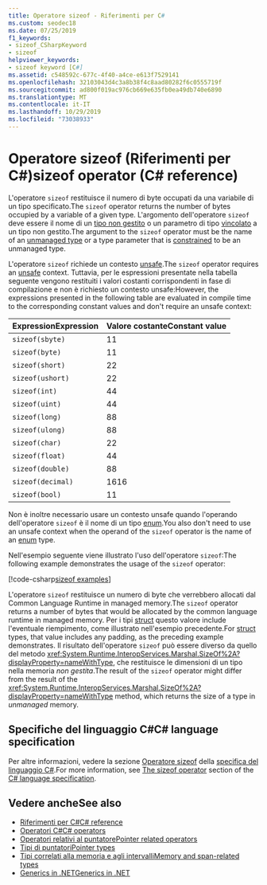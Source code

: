 ```yaml
---
title: Operatore sizeof - Riferimenti per C#
ms.custom: seodec18
ms.date: 07/25/2019
f1_keywords:
- sizeof_CSharpKeyword
- sizeof
helpviewer_keywords:
- sizeof keyword [C#]
ms.assetid: c548592c-677c-4f40-a4ce-e613f7529141
ms.openlocfilehash: 32103043d4c3a8b38f4c8aad80282f6c0555719f
ms.sourcegitcommit: ad800f019ac976cb669e635fb0ea49db740e6890
ms.translationtype: MT
ms.contentlocale: it-IT
ms.lasthandoff: 10/29/2019
ms.locfileid: "73038933"
---
```

# <a name="sizeof-operator-c-reference"></a><span data-ttu-id="89d34-102">Operatore sizeof (Riferimenti per C#)</span><span class="sxs-lookup"><span data-stu-id="89d34-102">sizeof operator (C# reference)</span></span>

<span data-ttu-id="89d34-103">L'operatore `sizeof` restituisce il numero di byte occupati da una variabile di un tipo specificato.</span><span class="sxs-lookup"><span data-stu-id="89d34-103">The `sizeof` operator returns the number of bytes occupied by a variable of a given type.</span></span> <span data-ttu-id="89d34-104">L'argomento dell'operatore `sizeof` deve essere il nome di un [tipo non gestito](../builtin-types/unmanaged-types.md) o un parametro di tipo [vincolato](../../programming-guide/generics/constraints-on-type-parameters.md#unmanaged-constraint) a un tipo non gestito.</span><span class="sxs-lookup"><span data-stu-id="89d34-104">The argument to the `sizeof` operator must be the name of an [unmanaged type](../builtin-types/unmanaged-types.md) or a type parameter that is [constrained](../../programming-guide/generics/constraints-on-type-parameters.md#unmanaged-constraint) to be an unmanaged type.</span></span>

<span data-ttu-id="89d34-105">L'operatore `sizeof` richiede un contesto [unsafe](../keywords/unsafe.md).</span><span class="sxs-lookup"><span data-stu-id="89d34-105">The `sizeof` operator requires an [unsafe](../keywords/unsafe.md) context.</span></span> <span data-ttu-id="89d34-106">Tuttavia, per le espressioni presentate nella tabella seguente vengono restituiti i valori costanti corrispondenti in fase di compilazione e non è richiesto un contesto unsafe:</span><span class="sxs-lookup"><span data-stu-id="89d34-106">However, the expressions presented in the following table are evaluated in compile time to the corresponding constant values and don't require an unsafe context:</span></span>

|<span data-ttu-id="89d34-107">Expression</span><span class="sxs-lookup"><span data-stu-id="89d34-107">Expression</span></span>|<span data-ttu-id="89d34-108">Valore costante</span><span class="sxs-lookup"><span data-stu-id="89d34-108">Constant value</span></span>|
|---------|---------------|
|`sizeof(sbyte)`|<span data-ttu-id="89d34-109">1</span><span class="sxs-lookup"><span data-stu-id="89d34-109">1</span></span>|
|`sizeof(byte)`|<span data-ttu-id="89d34-110">1</span><span class="sxs-lookup"><span data-stu-id="89d34-110">1</span></span>|
|`sizeof(short)`|<span data-ttu-id="89d34-111">2</span><span class="sxs-lookup"><span data-stu-id="89d34-111">2</span></span>|
|`sizeof(ushort)`|<span data-ttu-id="89d34-112">2</span><span class="sxs-lookup"><span data-stu-id="89d34-112">2</span></span>|
|`sizeof(int)`|<span data-ttu-id="89d34-113">4</span><span class="sxs-lookup"><span data-stu-id="89d34-113">4</span></span>|
|`sizeof(uint)`|<span data-ttu-id="89d34-114">4</span><span class="sxs-lookup"><span data-stu-id="89d34-114">4</span></span>|
|`sizeof(long)`|<span data-ttu-id="89d34-115">8</span><span class="sxs-lookup"><span data-stu-id="89d34-115">8</span></span>|
|`sizeof(ulong)`|<span data-ttu-id="89d34-116">8</span><span class="sxs-lookup"><span data-stu-id="89d34-116">8</span></span>|
|`sizeof(char)`|<span data-ttu-id="89d34-117">2</span><span class="sxs-lookup"><span data-stu-id="89d34-117">2</span></span>|
|`sizeof(float)`|<span data-ttu-id="89d34-118">4</span><span class="sxs-lookup"><span data-stu-id="89d34-118">4</span></span>|
|`sizeof(double)`|<span data-ttu-id="89d34-119">8</span><span class="sxs-lookup"><span data-stu-id="89d34-119">8</span></span>|
|`sizeof(decimal)`|<span data-ttu-id="89d34-120">16</span><span class="sxs-lookup"><span data-stu-id="89d34-120">16</span></span>|
|`sizeof(bool)`|<span data-ttu-id="89d34-121">1</span><span class="sxs-lookup"><span data-stu-id="89d34-121">1</span></span>|

<span data-ttu-id="89d34-122">Non è inoltre necessario usare un contesto unsafe quando l'operando dell'operatore `sizeof` è il nome di un tipo [enum](../keywords/enum.md).</span><span class="sxs-lookup"><span data-stu-id="89d34-122">You also don't need to use an unsafe context when the operand of the `sizeof` operator is the name of an [enum](../keywords/enum.md) type.</span></span>

<span data-ttu-id="89d34-123">Nell'esempio seguente viene illustrato l'uso dell'operatore `sizeof`:</span><span class="sxs-lookup"><span data-stu-id="89d34-123">The following example demonstrates the usage of the `sizeof` operator:</span></span>

[!code-csharp[sizeof examples](~/samples/csharp/language-reference/operators/SizeOfOperator.cs)]

<span data-ttu-id="89d34-124">L'operatore `sizeof` restituisce un numero di byte che verrebbero allocati dal Common Language Runtime in managed memory.</span><span class="sxs-lookup"><span data-stu-id="89d34-124">The `sizeof` operator returns a number of bytes that would be allocated by the common language runtime in managed memory.</span></span> <span data-ttu-id="89d34-125">Per i tipi [struct](../keywords/struct.md) questo valore include l'eventuale riempimento, come illustrato nell'esempio precedente.</span><span class="sxs-lookup"><span data-stu-id="89d34-125">For [struct](../keywords/struct.md) types, that value includes any padding, as the preceding example demonstrates.</span></span> <span data-ttu-id="89d34-126">Il risultato dell'operatore `sizeof` può essere diverso da quello del metodo <xref:System.Runtime.InteropServices.Marshal.SizeOf%2A?displayProperty=nameWithType>, che restituisce le dimensioni di un tipo nella memoria *non gestita*.</span><span class="sxs-lookup"><span data-stu-id="89d34-126">The result of the `sizeof` operator might differ from the result of the <xref:System.Runtime.InteropServices.Marshal.SizeOf%2A?displayProperty=nameWithType> method, which returns the size of a type in *unmanaged* memory.</span></span>

## <a name="c-language-specification"></a><span data-ttu-id="89d34-127">Specifiche del linguaggio C#</span><span class="sxs-lookup"><span data-stu-id="89d34-127">C# language specification</span></span>

<span data-ttu-id="89d34-128">Per altre informazioni, vedere la sezione [Operatore sizeof](~/_csharplang/spec/unsafe-code.md#the-sizeof-operator) della [specifica del linguaggio C#](~/_csharplang/spec/introduction.md).</span><span class="sxs-lookup"><span data-stu-id="89d34-128">For more information, see [The sizeof operator](~/_csharplang/spec/unsafe-code.md#the-sizeof-operator) section of the [C# language specification](~/_csharplang/spec/introduction.md).</span></span>

## <a name="see-also"></a><span data-ttu-id="89d34-129">Vedere anche</span><span class="sxs-lookup"><span data-stu-id="89d34-129">See also</span></span>

- [<span data-ttu-id="89d34-130">Riferimenti per C#</span><span class="sxs-lookup"><span data-stu-id="89d34-130">C# reference</span></span>](../index.md)
- [<span data-ttu-id="89d34-131">Operatori C#</span><span class="sxs-lookup"><span data-stu-id="89d34-131">C# operators</span></span>](index.md)
- [<span data-ttu-id="89d34-132">Operatori relativi al puntatore</span><span class="sxs-lookup"><span data-stu-id="89d34-132">Pointer related operators</span></span>](pointer-related-operators.md)
- [<span data-ttu-id="89d34-133">Tipi di puntatori</span><span class="sxs-lookup"><span data-stu-id="89d34-133">Pointer types</span></span>](../../programming-guide/unsafe-code-pointers/pointer-types.md)
- [<span data-ttu-id="89d34-134">Tipi correlati alla memoria e agli intervalli</span><span class="sxs-lookup"><span data-stu-id="89d34-134">Memory and span-related types</span></span>](../../../standard/memory-and-spans/index.md)
- [<span data-ttu-id="89d34-135">Generics in .NET</span><span class="sxs-lookup"><span data-stu-id="89d34-135">Generics in .NET</span></span>](../../../standard/generics/index.md)
